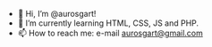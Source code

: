 - 👋 Hi, I’m @aurosgart!
- 🌱 I’m currently learning HTML, CSS, JS and PHP.
- 📫 How to reach me: e-mail aurosgart@gmail.com

<!---
En este archivo voy a compartir algunas ✨cositas✨ sobre mí. Mi formación es de historiadora, pero la curiosidad y una crisis existencial me han llevado a aprender programación web. 
Estoy actualmente haciendo un curso de programación Fullstack, aprendiendo con mucha dificultad diferentes lenguajes de programación, tanto front-end como back-end.
Estoy muy interesada en todo lo que tenga que ver con Humanidades Digitales y espero, en el futuro, ser capaz de hacer aportaciones útiles. 

¡Abrazos!

-->
